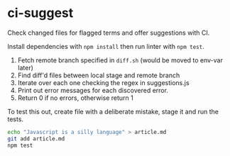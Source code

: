 # ci-suggest
Check changed files for flagged terms and offer suggestions with CI.

Install dependencies with `npm install` then run linter with `npm test`.

1. Fetch remote branch specified in `diff.sh` (would be moved to env-var later)
2. Find diff'd files between local stage and remote branch
3. Iterate over each one checking the regex in suggestions.js
4. Print out error messages for each discovered error.
5. Return 0 if no errors, otherwise return 1

To test this out, create file with a deliberate mistake, stage it and run the tests.

```bash
echo "Javascript is a silly language" > article.md
git add article.md
npm test
```
